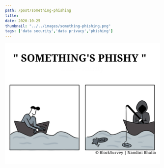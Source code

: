 ```yaml
---
path: /post/something-phishing
title:
date: 2020-10-25
thumbnail: "../../images/something-phishing.png"
tags: ['data security','data privacy','phishing']
---
```


![Something Phishy](../../images/something-phishing.png)